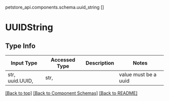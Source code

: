 petstore_api.components.schema.uuid_string
[]

# UUIDString

## Type Info
Input Type | Accessed Type | Description | Notes
------------ | ------------- | ------------- | -------------
str, uuid.UUID,  | str,  |  | value must be a uuid

[[Back to top]](#top) [[Back to Component Schemas]](../../../README.md#Component-Schemas) [[Back to README]](../../../README.md)
